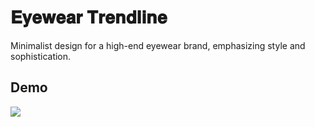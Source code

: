 # 𝐄𝐲𝐞𝐰𝐞𝐚𝐫 𝐓𝐫𝐞𝐧𝐝𝐥𝐢𝐧𝐞

 Minimalist design for a high-end eyewear brand, emphasizing style and sophistication.

 ## Demo
![](https://media.licdn.com/dms/image/v2/D5622AQHdb5qUU1KwAw/feedshare-shrink_2048_1536/feedshare-shrink_2048_1536/0/1732802805327?e=1735776000&v=beta&t=G9UX4uKl7CnHgoolus-ankvgWdcLM6fT8HLnIVi8zYA)
